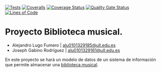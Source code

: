 [![Tests](https://github.com/AKALugo/Biblioteca-musical-TS/actions/workflows/node.js.yml/badge.svg)](https://github.com/AKALugo/Biblioteca-musical-TS/actions/workflows/node.js.yml)
[![Coveralls](https://github.com/AKALugo/Biblioteca-musical-TS/actions/workflows/coveralls.yml/badge.svg)](https://github.com/AKALugo/Biblioteca-musical-TS/actions/workflows/coveralls.yml)
[![Coverage Status](https://coveralls.io/repos/github/AKALugo/Biblioteca-musical-TS/badge.svg?branch=main)](https://coveralls.io/github/AKALugo/Biblioteca-musical-TS?branch=main)
[![Quality Gate Status](https://sonarcloud.io/api/project_badges/measure?project=ULL-ESIT-INF-DSI-2122_ull-esit-inf-dsi-21-22-prct07-music-datamodel-grupo-i&metric=alert_status)](https://sonarcloud.io/summary/new_code?id=ULL-ESIT-INF-DSI-2122_ull-esit-inf-dsi-21-22-prct07-music-datamodel-grupo-i)
[![Lines of Code](https://sonarcloud.io/api/project_badges/measure?project=ULL-ESIT-INF-DSI-2122_ull-esit-inf-dsi-21-22-prct07-music-datamodel-grupo-i&metric=ncloc)](https://sonarcloud.io/summary/new_code?id=ULL-ESIT-INF-DSI-2122_ull-esit-inf-dsi-21-22-prct07-music-datamodel-grupo-i)

# Proyecto Biblioteca musical.
* Alejandro Lugo Fumero         | alu0101329185@ull.edu.es
* Joseph Gabino Rodríguez       | alu0101329161@ull.edu.es 

En este proyecto se hará un modelo de datos de un sistema de información que permite almacenar una [biblioteca musical](https://ull-esit-inf-dsi-2122.github.io/ull-esit-inf-dsi-21-22-prct07-music-datamodel-grupo-i/).
